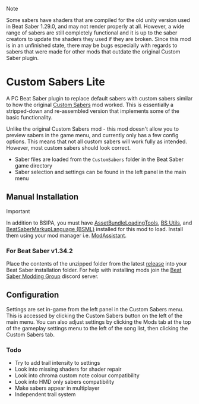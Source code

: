 > [!NOTE]
> Some sabers have shaders that are compiled for the old unity version used in Beat Saber 1.29.0, and may not render properly at all. However, a wide range of sabers are still completely functional and it is up to the saber creators to update the shaders they used if they are broken. Since this mod is in an unfinished state, there may be bugs especially with regards to sabers that were made for other mods that outdate the original Custom Saber plugin.

# Custom Sabers Lite
A PC Beat Saber plugin to replace default sabers with custom sabers similar to how the original [Custom Sabers](https://github.com/Kylemc1413/CustomSaberPlugin) mod worked. This is essentially a stripped-down and re-assembled version that implements some of the basic functionality.

Unlike the original Custom Sabers mod - this mod doesn't allow you to preview sabers in the game menu, and currently only has a few config options. This means that not all custom sabers will work fully as intended. However, most custom sabers should look correct.

- Saber files are loaded from the `CustomSabers` folder in the Beat Saber game directory
- Saber selection and settings can be found in the left panel in the main menu

## Manual Installation
> [!IMPORTANT]
> In addition to BSIPA, you must have [AssetBundleLoadingTools](https://github.com/nicoco007/AssetBundleLoadingTools), [BS Utils](https://github.com/Kylemc1413/Beat-Saber-Utils), and [BeatSaberMarkupLanguage (BSML)](https://github.com/monkeymanboy/BeatSaberMarkupLanguage) installed for this mod to load. Install them using your mod manager i.e. [ModAssistant](https://bsmg.wiki/pc-modding.html#mod-assistant).

### For Beat Saber v1.34.2
Place the contents of the unzipped folder from the latest [release](https://github.com/qqrz997/CustomSabersLite/releases/latest) into your Beat Saber installation folder. For help with installing mods join the [Beat Saber Modding Group](https://discord.gg/beatsabermods) discord server.

## Configuration
Settings are set in-game from the left panel in the Custom Sabers menu. This is accessed by clicking the Custom Sabers button on the left of the main menu.
You can also adjust settings by clicking the Mods tab at the top of the gameplay settings menu to the left of the song list, then clicking the Custom Sabers tab.

### Todo
- Try to add trail intensity to settings
- Look into missing shaders for shader repair
- Look into chroma custom note colour compatibility
- Look into HMD only sabers compatibility
- Make sabers appear in multiplayer
- Independent trail system
